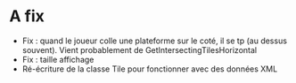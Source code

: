 # A fix
- Fix : quand le joueur colle une plateforme sur le coté, il se tp (au dessus souvent). Vient probablement de GetIntersectingTilesHorizontal
- Fix : taille affichage
- Ré-écriture de la classe Tile pour fonctionner avec des données XML